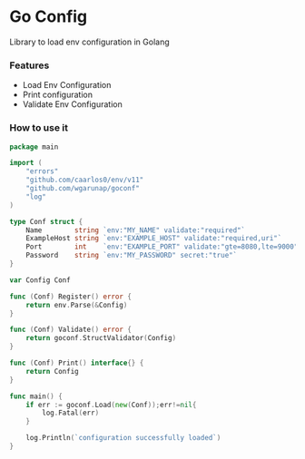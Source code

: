 # Go Config
Library to load env configuration in Golang

### Features
- Load Env Configuration
- Print configuration
- Validate Env Configuration

### How to use it

```go
package main

import (
	"errors"
	"github.com/caarlos0/env/v11"
	"github.com/wgarunap/goconf"
	"log"
)

type Conf struct {
	Name        string `env:"MY_NAME" validate:"required"`
	ExampleHost string `env:"EXAMPLE_HOST" validate:"required,uri"`
	Port        int    `env:"EXAMPLE_PORT" validate:"gte=8080,lte=9000"`
	Password    string `env:"MY_PASSWORD" secret:"true"`
}

var Config Conf

func (Conf) Register() error {
	return env.Parse(&Config)
}

func (Conf) Validate() error {
	return goconf.StructValidator(Config)
}

func (Conf) Print() interface{} {
	return Config
}

func main() {
	if err := goconf.Load(new(Conf));err!=nil{
		log.Fatal(err)
    }

	log.Println(`configuration successfully loaded`)
}
```